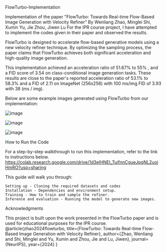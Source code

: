 FlowTurbo-Implementation

Implementation of the paper "FlowTurbo: Towards Real-time Flow-Based Image Generation with Velocity Refiner"
By Wenliang Zhao, Minglei Shi, Xumin Yu, Jie Zhou, Jiwen Lu
For the IPR course project, I have attempted to implement the codes given in their paper and observed the results.

FlowTurbo is designed to accelerate flow-based generative models using a new velocity refiner technique. By optimizing the sampling process, the paper claims that FlowTurbo achieves both significant acceleration and high-quality image generation.

This implementation achieved an acceleration ratio of 51.67% to 55% , and a FID score of 3.54 on class-conditional image generation tasks. These results are close to the paper's reported acceleration ratio of 53.1% to 58.3% and a FID of 2.11 on ImageNet (256x256) with 100 ms/img  FID of 3.93 with 38 (ms / img).

Below are some example images generated using FlowTurbo from our implementation:

![image](https://github.com/user-attachments/assets/c236b4c0-70a2-44fb-aa12-9a591001dc4d)


![image](https://github.com/user-attachments/assets/f9f3f3f3-a4e1-4d4d-bc06-593a7b0dcd94)

![image](https://github.com/user-attachments/assets/a9701128-87cd-4f53-8c4f-e6ce0aa740b3)

How to Run the Code

For a step-by-step walkthrough to run this implementation, refer to the link to instructions below.
https://colab.research.google.com/drive/1d3eIHNEI_TuifnnCgueJpgNL2uoiHmRO?usp=sharing

This guide will walk you through:

    Setting up - Cloning the required datasets and codes
    Installation - Dependencies and environment setup.
    Training - How to train and sample the refiner.
    Inference and evaluation - Running the model to generate new images.

Acknowledgments

This project is built upon the work presented in the FlowTurbo paper and is used for educational purposes for the IPR course.
@article{zhao2024flowturbo,
  title={FlowTurbo: Towards Real-time Flow-Based Image Generation with Velocity Refiner},
  author={Zhao, Wenliang and Shi, Minglei and Yu, Xumin and Zhou, Jie and Lu, Jiwen},
  journal={NeurIPS},
  year={2024}
}

